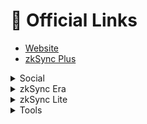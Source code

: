 # 🔗 Official Links

* [Website](https://zksync.io/)
* [zkSync Plus](https://zkplus.io/)

<details>

<summary>Social</summary>

* [zkSync Twitter](https://twitter.com/zksync)
* [zkSync Developers Twitter](https://twitter.com/zkSyncDevs)
* [Matter Labs Twitter](https://twitter.com/the\_matter\_labs)
* [zkSync Announcements Telegram](https://t.me/zksync)
* [Matter Labs' Blog](https://blog.matter-labs.io/)
* [YouTube](https://youtube.com/@zkSync-era)
* [Discord](https://join.zksync.dev/)
* [Guild](https://guild.xyz/zksync-era)
* [Discord Ban Appeal form](https://appeal.zksync.dev/)
* [Reddit](https://www.reddit.com/r/zkSync/)

</details>

<details>

<summary>zkSync Era</summary>

* [Documentation](https://era.zksync.io/docs/)
* [Mainnet Portal](https://portal.zksync.io/)
* [Testnet Portal](https://goerli.portal.zksync.io/)
* [Mainnet Bridge](https://bridge.zksync.io/)
* [Mainnet Block Explorer](https://explorer.zksync.io/)
* [Testnet Block Explorer](https://goerli.explorer.zksync.io/)
* [Testnet dApps](https://matterlabs.notion.site/zkSync-Era-Testnet-Applications-e38328bccda7472793024a25e26a1cac)
* [Testnet Status](https://uptime.com/s/zkSync-testnet)
* [Ecosystem](https://ecosystem.zksync.io/)

</details>

<details>

<summary>zkSync Lite</summary>

* [Documentation](https://docs.zksync.io/userdocs/)
* [zkSync Lite Wallet](https://lite.zksync.io/)
* [Block Explorer](https://zkscan.io/)
* [Alternative Withdrawal Tool](https://withdraw.zksync.io/)
* [Payment Link Creator](https://checkout.zksync.io/link/)
* [Network Status](https://uptime.com/s/zkSync)
* [Ecosystem](https://ecosystem.zksync.io/)

</details>

<details>

<summary>Tools</summary>

* [Github](https://github.com/matter-labs)
* [zkExport](https://zkexport.netlify.app/)
* [zkDAO](https://zkdao.io/)

</details>
